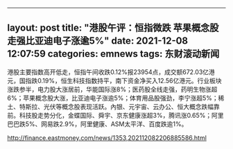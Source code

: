 
---
layout: post
title: "港股午评：恒指微跌 苹果概念股走强比亚迪电子涨逾5%"
date: 2021-12-08 12:07:59
categories: emnews
tags: 东财滚动新闻
---

港股主要指数高开低走，恒指午间收跌0.12%报23954点，成交额672.03亿港元，国指跌0.19%，恒生科技指数持平，南下资金净买入12.56亿港元。行业板块涨跌参半，电力股大涨居前，华能国际涨8%；医药股全线走强，药明生物涨超6%；苹果概念股大涨，比亚迪电子涨逾5%；体育用品股强劲，李宁涨超5%；稀土、特斯拉、光伏等概念股表现活跃。內银、元宇宙、云办公、恒大概念跌幅靠前。科技股走势分化，金蝶国际、舜宇、京东健康涨超3%，腾讯涨0.65%；阿里巴巴跌5%、网易跌2.9%，阿里健康、ASM太平洋、百度跌逾1%。

<http://finance.eastmoney.com/news/1353,202112082206885586.html>